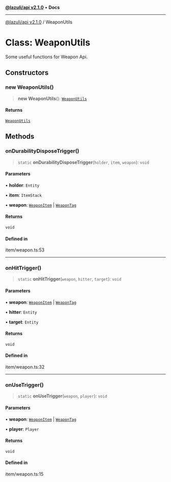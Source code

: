 [**@lazuli/api v2.1.0**](../README.md) • **Docs**

***

[@lazuli/api v2.1.0](../globals.md) / WeaponUtils

# Class: WeaponUtils

Some useful functions for Weapon Api.

## Constructors

### new WeaponUtils()

> **new WeaponUtils**(): [`WeaponUtils`](WeaponUtils.md)

#### Returns

[`WeaponUtils`](WeaponUtils.md)

## Methods

### onDurabilityDisposeTrigger()

> `static` **onDurabilityDisposeTrigger**(`holder`, `item`, `weapon`): `void`

#### Parameters

• **holder**: `Entity`

• **item**: `ItemStack`

• **weapon**: [`WeaponItem`](WeaponItem.md) \| [`WeaponTag`](WeaponTag.md)

#### Returns

`void`

#### Defined in

item/weapon.ts:53

***

### onHitTrigger()

> `static` **onHitTrigger**(`weapon`, `hitter`, `target`): `void`

#### Parameters

• **weapon**: [`WeaponItem`](WeaponItem.md) \| [`WeaponTag`](WeaponTag.md)

• **hitter**: `Entity`

• **target**: `Entity`

#### Returns

`void`

#### Defined in

item/weapon.ts:32

***

### onUseTrigger()

> `static` **onUseTrigger**(`weapon`, `player`): `void`

#### Parameters

• **weapon**: [`WeaponItem`](WeaponItem.md) \| [`WeaponTag`](WeaponTag.md)

• **player**: `Player`

#### Returns

`void`

#### Defined in

item/weapon.ts:15

